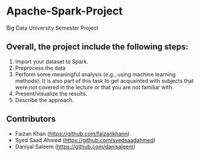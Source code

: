 # Apache-Spark-Project
Big Data University Semester Project 

## Overall, the project include the following steps:
1. Import your dataset to Spark.
2. Preprocess the data
3. Perform some meaningful analysis (e.g., using machine learning methods). It is also part of this task to get acquainted with subjects that were not covered in the lecture or that you are not familiar with.
4. Present/visualize the results.
5. Describe the approach.

## Contributors
- Faizan Khan (https://github.com/faizankhann)
- Syed Saad Ahmed (https://github.com/syedsaadahmed)
- Daniyal Saleem (https://github.com/danisaleem)
